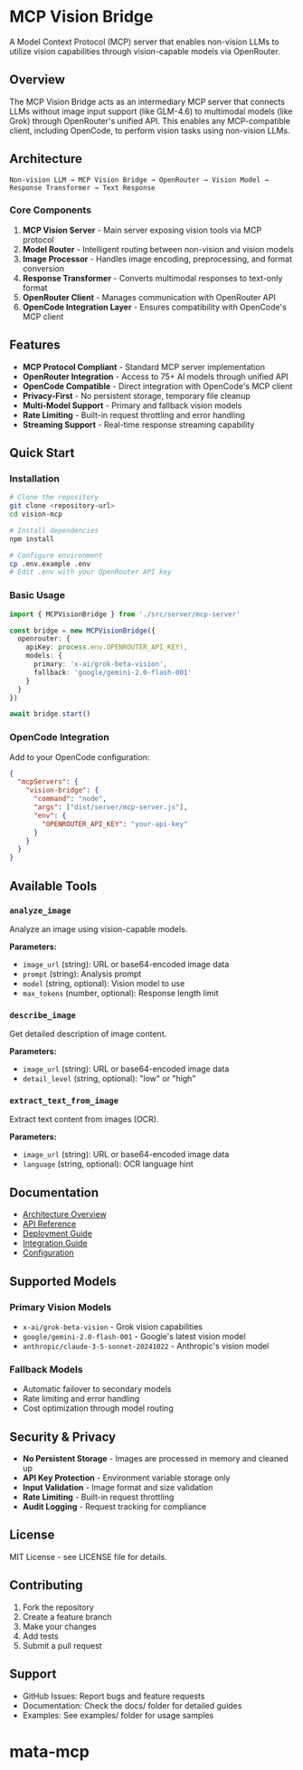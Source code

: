 # MCP Vision Bridge

A Model Context Protocol (MCP) server that enables non-vision LLMs to utilize vision capabilities through vision-capable models via OpenRouter.

## Overview

The MCP Vision Bridge acts as an intermediary MCP server that connects LLMs without image input support (like GLM-4.6) to multimodal models (like Grok) through OpenRouter's unified API. This enables any MCP-compatible client, including OpenCode, to perform vision tasks using non-vision LLMs.

## Architecture

```
Non-vision LLM → MCP Vision Bridge → OpenRouter → Vision Model → Response Transformer → Text Response
```

### Core Components

1. **MCP Vision Server** - Main server exposing vision tools via MCP protocol
2. **Model Router** - Intelligent routing between non-vision and vision models  
3. **Image Processor** - Handles image encoding, preprocessing, and format conversion
4. **Response Transformer** - Converts multimodal responses to text-only format
5. **OpenRouter Client** - Manages communication with OpenRouter API
6. **OpenCode Integration Layer** - Ensures compatibility with OpenCode's MCP client

## Features

- **MCP Protocol Compliant** - Standard MCP server implementation
- **OpenRouter Integration** - Access to 75+ AI models through unified API
- **OpenCode Compatible** - Direct integration with OpenCode's MCP client
- **Privacy-First** - No persistent storage, temporary file cleanup
- **Multi-Model Support** - Primary and fallback vision models
- **Rate Limiting** - Built-in request throttling and error handling
- **Streaming Support** - Real-time response streaming capability

## Quick Start

### Installation

```bash
# Clone the repository
git clone <repository-url>
cd vision-mcp

# Install dependencies
npm install

# Configure environment
cp .env.example .env
# Edit .env with your OpenRouter API key
```

### Basic Usage

```typescript
import { MCPVisionBridge } from './src/server/mcp-server'

const bridge = new MCPVisionBridge({
  openrouter: {
    apiKey: process.env.OPENROUTER_API_KEY!,
    models: {
      primary: 'x-ai/grok-beta-vision',
      fallback: 'google/gemini-2.0-flash-001'
    }
  }
})

await bridge.start()
```

### OpenCode Integration

Add to your OpenCode configuration:

```json
{
  "mcpServers": {
    "vision-bridge": {
      "command": "node",
      "args": ["dist/server/mcp-server.js"],
      "env": {
        "OPENROUTER_API_KEY": "your-api-key"
      }
    }
  }
}
```

## Available Tools

### `analyze_image`
Analyze an image using vision-capable models.

**Parameters:**
- `image_url` (string): URL or base64-encoded image data
- `prompt` (string): Analysis prompt
- `model` (string, optional): Vision model to use
- `max_tokens` (number, optional): Response length limit

### `describe_image`
Get detailed description of image content.

**Parameters:**
- `image_url` (string): URL or base64-encoded image data
- `detail_level` (string, optional): "low" or "high"

### `extract_text_from_image`
Extract text content from images (OCR).

**Parameters:**
- `image_url` (string): URL or base64-encoded image data
- `language` (string, optional): OCR language hint

## Documentation

- [Architecture Overview](docs/architecture.md)
- [API Reference](docs/api.md)
- [Deployment Guide](docs/deployment.md)
- [Integration Guide](docs/integration.md)
- [Configuration](docs/configuration.md)

## Supported Models

### Primary Vision Models
- `x-ai/grok-beta-vision` - Grok vision capabilities
- `google/gemini-2.0-flash-001` - Google's latest vision model
- `anthropic/claude-3-5-sonnet-20241022` - Anthropic's vision model

### Fallback Models
- Automatic failover to secondary models
- Rate limiting and error handling
- Cost optimization through model routing

## Security & Privacy

- **No Persistent Storage** - Images are processed in memory and cleaned up
- **API Key Protection** - Environment variable storage only
- **Input Validation** - Image format and size validation
- **Rate Limiting** - Built-in request throttling
- **Audit Logging** - Request tracking for compliance

## License

MIT License - see LICENSE file for details.

## Contributing

1. Fork the repository
2. Create a feature branch
3. Make your changes
4. Add tests
5. Submit a pull request

## Support

- GitHub Issues: Report bugs and feature requests
- Documentation: Check the docs/ folder for detailed guides
- Examples: See examples/ folder for usage samples
# mata-mcp

